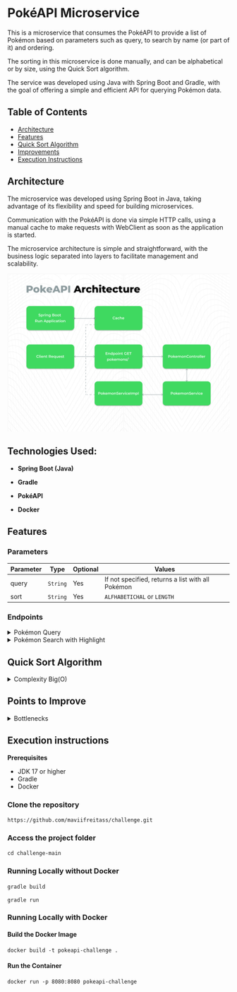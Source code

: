 # PokéAPI Microservice

This is a microservice that consumes the PokéAPI to provide a list of Pokémon based on parameters such as query, to search by name (or part of it) and ordering.

The sorting in this microservice is done manually, and can be alphabetical or by size, using the Quick Sort algorithm.

The service was developed using Java with Spring Boot and Gradle, with the goal of offering a simple and efficient API for querying Pokémon data.

## Table of Contents
- [Architecture](#architecture)
- [Features](#features)
- [Quick Sort Algorithm](#quick-sort-algorithm)
- [Improvements](#improvements-points)
- [Execution Instructions](#execution-instructions)

## Architecture
The microservice was developed using Spring Boot in Java, taking advantage of its flexibility and speed for building microservices.

Communication with the PokéAPI is done via simple HTTP calls, using a manual cache to make requests with WebClient as soon as the application is started.

The microservice architecture is simple and straightforward, with the business logic separated into layers to facilitate management and scalability.

![architecture](architecture.png)

## Technologies Used:

- **Spring Boot (Java)**

- **Gradle**

- **PokéAPI**

- **Docker**

## Features

### Parameters

| Parameter | Type | Optional | Values ​​|
|--------|------------------------------------------|-----------------------------|--------------------------------------------------|
| query | `String` | Yes | If not specified, returns a list with all Pokémon |
| sort | `String` | Yes | `ALFHABETICHAL` or `LENGTH` |

### Endpoints

<details>
<summary>Pokémon Query</summary>

Displays the list of Pokémon available in the API, allowing filtering by name and sorting.

`GET /pokemons`
#### Response
```json
{
   "result": [
      "pidgey",
      "pidgeotto",
      "pidgeot"
   ]
}
```
</details>

<details>
<summary>Pokémon Search with Highlight</summary>

List of Pokémon with the searched part highlighted, allowing the application of filters and sorting

`GET /pokemons/highlight`
#### Response
```json
{
  "result": [
    {
        "name": "pichu",
        "highlight": "<pre>pi</pre>chu"
    },
    {
        "name": "pikachu",
        "highlight": "<pre>pi</pre>kachu"
    }
  ]
}
```
</details>

## Quick Sort Algorithm
<details>
<summary>Complexity Big(O)</summary>

The most logical implementation of this algorithm is documented in the **JAVADOC** of this code, in *com.looqbox.util.QuickSort*.

The algorithm chosen to solve this challenge was Quick Sort, due to its efficiency in sorting large lists, with an average complexity of `O(n log n)`, being fast and suitable for processing large volumes of data.

Compared to Merge Sort, its main advantage is in the direct partitioning of the list, avoiding the use of significant extra memory.

Its complexity in the average case is `O(n log n)`, since the algorithm performs `log n` divisions, each one processing n elements.

The sequence of divisions follows a logarithmic growth, which justifies the depth of the recursion tree being proportional to `log n`, resulting in the efficiency of the method.

</details>

## Points to Improve
<details>
<summary>Bottlenecks</summary>

In developing this challenge, we sought to ensure clean, maintainable and scalable code.

However, some improvements can be implemented, as well as the identification of possible bottlenecks that the application may face:

### Manual Cache Optimization

- The current implementation of manual caching can be improved as demand and resource consumption of the API increases.
- If the manual caching approach is maintained, the introduction of a Scheduler would be an interesting alternative, allowing periodic and automatic updating of the cache, ensuring that the stored data is always up to date without the need for manual intervention.

### Adjustments to the ResponseDTO Structure

- ResponseDTO was created to avoid duplication of classes by returning lists of similar objects.
- As the application grows and new services follow this same pattern – only varying the list type (such as String and Pokemon) – the use of a generic DTO becomes a more scalable solution.
- With this approach, the DTO could be reused in different scenarios, making the code more flexible and reducing the need to create multiple specific classes for each type of response.

Despite this, the API follows design patterns, such as Singleton in the cache implementation and Strategy in the service structure, ensuring greater efficiency, flexibility and code maintenance.

</details>

## Execution instructions

**Prerequisites**
- JDK 17 or higher
- Gradle
- Docker

### Clone the repository
```git
https://github.com/maviifreitass/challenge.git
```

### Access the project folder
```git
cd challenge-main
```

### Running Locally without Docker
```git
gradle build
```

```git
gradle run
```

### Running Locally with Docker

#### Build the Docker Image
```git
docker build -t pokeapi-challenge .
```
#### Run the Container
```git
docker run -p 8080:8080 pokeapi-challenge
```
